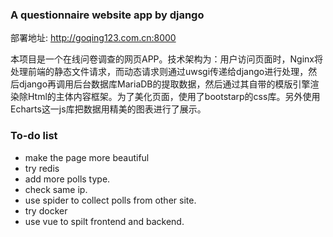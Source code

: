 ### A questionnaire website app by django

部署地址:
http://goqing123.com.cn:8000

本项目是一个在线问卷调查的网页APP。技术架构为：用户访问页面时，Nginx将处理前端的静态文件请求，而动态请求则通过uwsgi传递给django进行处理，然后django再调用后台数据库MariaDB的提取数据，然后通过其自带的模版引擎渲染除Html的主体内容框架。为了美化页面，使用了bootstarp的css库。另外使用Echarts这一js库把数据用精美的图表进行了展示。

### To-do list
* make the page more beautiful
* try redis
* add more polls type.
* check same ip.
* use spider to collect polls from other site.
* try docker
* use vue to spilt frontend and backend.
